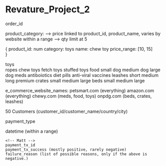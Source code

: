 # Revature_Project_2

order_id

product_category:
--> price linked to product_id, product_name, varies by website within a range
--> qty limit at 5

<!-- Matt JSON -->

{
product_id: num
category: toys
name: chew toy
price_range: [10, 15]  
}

<!-- Tobi -->

toys  
 ropes
chew toys
fetch toys
stuffed toys
food
small dog
medium dog
large dog
meds
antiboiotics
diet pills
anti-viral
vaccines
leashes
short
medium
long
premium
crates
small
medium
large
beds
small
medium
large

e_commerce_website_names:
petsmart.com (everything)
amazon.com (everything)
chewy.com (meds, food, toys)
onpdg.com (beds, crates, leashes)

<!-- One Function -->
<!-- Matt -->

50 Customers (customer_id/customer_name/country/city)

<!-- Miguel  -->
<!-- Pulling everything together to create the csv file -->

<!-- Matt -->

payment_type

<!-- Matt -->

datetime (within a range)

    <!-- Matt -->
    payment_tx_id
    payment_tx_success (mostly positive, rarely negative)
    failure_reason (list of possible reasons, only if the above is negative.)
